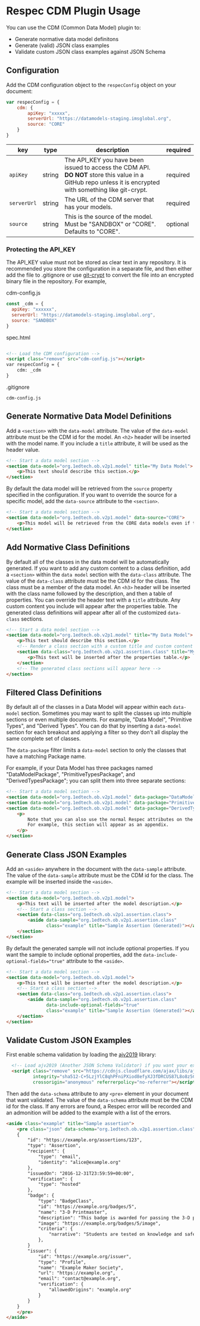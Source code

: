 # Respec CDM Plugin Usage

You can use the CDM (Common Data Model) plugin to:

- Generate normative data model definitons
- Generate (valid) JSON class examples
- Validate custom JSON class examples against JSON Schema

## Configuration

Add the CDM configuration object to the `respecConfig` object on your document:

```js
var respecConfig = {
    cdm: {
        apiKey: "xxxxx",
        serverUrl: "https://datamodels-staging.imsglobal.org",
        source: "CORE"
    }
}
```

| key | type | description | required |
| --- | --- | --- | --- |
| `apiKey` | string | The API_KEY you have been issued to access the CDM API. **DO NOT** store this value in a GitHub repo unless it is encrypted with something like git-crypt. | required |
| `serverUrl` | string | The URL of the CDM server that has your models. | required |
| `source` | string | This is the source of the model. Must be "SANDBOX" or "CORE". Defaults to "CORE". | optional |

### Protecting the API_KEY

The API_KEY value must not be stored as clear text in any repository. It is recommended you store the configuration in a separate file, and then either add the file to .gitignore or use [git-crypt](https://github.com/AGWA/git-crypt) to convert the file into an encrypted binary file in the repository. For example,

cdm-config.js

```js
const _cdm = {
  apiKey: "xxxxxx",
  serverUrl: "https://datamodels-staging.imsglobal.org",
  source: "SANDBOX"
}
```

spec.html

```html

<!-- Load the CDM configuration -->
<script class="remove" src="cdm-config.js"></script>
var respecConfig = {
    cdm: _cdm
}
```

.gitignore

```text
cdm-config.js
```

## Generate Normative Data Model Definitions

Add a `<section>` with the `data-model` attribute. The value of the `data-model` attribute must be the CDM id for the model. An `<h2>` header will be inserted with the model name. If you include a `title` attribute, it will be used as the header value.

```html
<!-- Start a data model section -->
<section data-model="org.1edtech.ob.v2p1.model" title="My Data Model">
    <p>This text should describe this section.</p>
</section>
```

By default the data model will be retrieved from the `source` property specified in the configuration. If you want to override the source for a specific model, add the `data-source` attribute to the `<section>`.

```html
<!-- Start a data model section -->
<section data-model="org.1edtech.ob.v2p1.model" data-source="CORE">
    <p>This model will be retrieved from the CORE data models even if the configuration specifies SANDBOX.</p>
</section>
```

## Add Normative Class Definitions

By default all of the classes in the data model will be automatically generated. If you want to add any custom content to a class definition, add a `<section>` within the `data model` section with the `data-class` attribute. The value of the `data-class` attribute must be the CDM id for the class. The class must be a member of the data model. An `<h3>` header will be inserted with the class name followed by the description, and then a table of properties. You can override the header text with a `title` attribute. Any custom content you include will appear after the properties table. The generated class definitions will appear after all of the customized `data-class` sections.

```html
<!-- Start a data model section -->
<section data-model="org.1edtech.ob.v2p1.model" title="My Data Model">
    <p>This text should describe this section.</p>
    <!-- Render a class section with a custom title and custom content -->
    <section data-class="org.1edtech.ob.v2p1.assertion.class" title="My Assertion Class">
        <p>This text will be inserted after the properties table.</p>
    </section>
    <!-- The generated class sections will appear here -->
</section>
```

## Filtered Class Definitions

By default all of the classes in a Data Model will appear within each `data-model` section. Sometimes you may want to split the classes up into multiple sections or even multiple documents. For example, "Data Model", "Primitive Types", and "Derived Types". You can do that by inserting a `data-model` section for each breakout and applying a filter so they don't all display the same complete set of classes.

The `data-package` filter limits a `data-model` section to only the classes that have a matching Package name.

For example, if your Data Model has three packages named "DataModelPackage", "PrimitiveTypesPackage", and "DerivedTypesPackage"; you can split them into three separate sections:

```html
<!-- Start a data model section -->
<section data-model="org.1edtech.ob.v2p1.model" data-package="DataModelPackage"></section>
<section data-model="org.1edtech.ob.v2p1.model" data-package="PrimitiveTypesPackage" class="appendix"></section>
<section data-model="org.1edtech.ob.v2p1.model" data-package="DerivedTypesPackage" class="appendix">
    <p>
        Note that you can also use the normal Respec attributes on the `section` element.
        For example, this section will appear as an appendix.
    </p>
</section>
```

## Generate Class JSON Examples

Add an `<aside>` anywhere in the document with the `data-sample` attribute. The value of the `data-sample` attribute must be the CDM id for the class. The example will be inserted inside the `<aside>`.

```html
<!-- Start a data model section -->
<section data-model="org.1edtech.ob.v2p1.model">
    <p>This text will be inserted after the model description.</p>
    <!-- Start a class section -->
    <section data-class="org.1edtech.ob.v2p1.assertion.class">
        <aside data-sample="org.1edtech.ob.v2p1.assertion.class" 
               class="example" title="Sample Assertion (Generated)"></aside>
    </section>
</section>
```

By default the generated sample will not include optional properties. If you want the sample to include optional properties, add the `data-include-optional-fields="true"` attribute to the `<aside>`.

```html
<!-- Start a data model section -->
<section data-model="org.1edtech.ob.v2p1.model">
    <p>This text will be inserted after the model description.</p>
    <!-- Start a class section -->
    <section data-class="org.1edtech.ob.v2p1.assertion.class">
        <aside data-sample="org.1edtech.ob.v2p1.assertion.class" 
               data-include-optional-fields="true"
               class="example" title="Sample Assertion (Generated)"></aside>
    </section>
</section>
```

## Validate Custom JSON Examples

First enable schema validation by loading the [ajv2019](https://cdnjs.com/libraries/ajv) library:

```html
  <!-- Load ajv2019 (Another JSON Schema Validator) if you want your examples validated -->
  <script class="remove" src="https://cdnjs.cloudflare.com/ajax/libs/ajv/8.11.0/ajv2019.bundle.min.js" 
          integrity="sha512-C+5LzjYlC8qhPFniPXiod8efyXJ3fDRCUS87L8o8z5CGt/1LHflMozW6py7s16Z+TJy52C9teuDUq6iq2Nft7A==" 
          crossorigin="anonymous" referrerpolicy="no-referrer"></script>
```

Then add the `data-schema` attribute to any `<pre>` element in your document that want validated. The value of the `data-schema` attribute must be the CDM id for the class. If any errors are found, a Respec error will be recorded and an admonition will be added to the example with a list of the errors.

```html
<aside class="example" title="Sample assertion">
    <pre class="json" data-schema="org.1edtech.ob.v2p1.assertion.class">
    {
        "id": "https://example.org/assertions/123",
        "type": "Assertion",
        "recipient": {
            "type": "email",
            "identity": "alice@example.org"
        },
        "issuedOn": "2016-12-31T23:59:59+00:00",
        "verification": {
            "type": "hosted"
        },
        "badge": {
            "type": "BadgeClass",
            "id": "https://example.org/badges/5",
            "name": "3-D Printmaster",
            "description": "This badge is awarded for passing the 3-D printing knowledge and safety test.",
            "image": "https://example.org/badges/5/image",
            "criteria": {
                "narrative": "Students are tested on knowledge and safety, both through a paper test and a supervised performance evaluation on live equipment"
            },
        }
        "issuer": {
            "id": "https://example.org/issuer",
            "type": "Profile",
            "name": "Example Maker Society",
            "url": "https://example.org",
            "email": "contact@example.org",
            "verification": {
                "allowedOrigins": "example.org"
            }
        }
    }
    </pre>
</aside>
```
